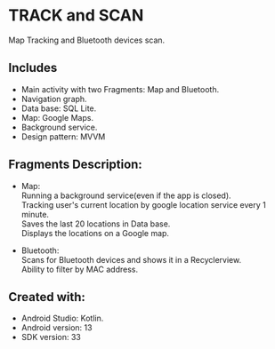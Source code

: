 # TRACK and SCAN
Map Tracking and Bluetooth devices scan. <br/>

## Includes
- Main activity with two Fragments: Map and Bluetooth. <br/>
- Navigation graph. <br/>
- Data base: SQL Lite. <br/>
- Map: Google Maps. <br/>
- Background service. <br/>
- Design pattern: MVVM <br/>

## Fragments Description:
- Map: <br/>
Running a background service(even if the app is closed). <br/>
Tracking user's current location by google location service every 1 minute. <br/>
Saves the last 20 locations in Data base. <br/>
Displays the locations on a Google map. <br/>

- Bluetooth: <br/>
Scans for Bluetooth devices and shows it in a Recyclerview. <br/>
Ability to filter by MAC address. <br/>

## Created with:
* Android Studio: Kotlin.
* Android version: 13
* SDK version: 33

